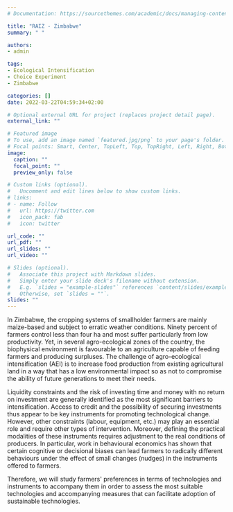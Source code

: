 ```yaml
---
# Documentation: https://sourcethemes.com/academic/docs/managing-content/

title: "RAIZ - Zimbabwe"
summary: " "

authors: 
- admin

tags: 
- Ecological Intensification
- Choice Experiment
- Zimbabwe

categories: []
date: 2022-03-22T04:59:34+02:00

# Optional external URL for project (replaces project detail page).
external_link: ""

# Featured image
# To use, add an image named `featured.jpg/png` to your page's folder.
# Focal points: Smart, Center, TopLeft, Top, TopRight, Left, Right, BottomLeft, Bottom, BottomRight.
image:
  caption: ""
  focal_point: ""
  preview_only: false

# Custom links (optional).
#   Uncomment and edit lines below to show custom links.
# links:
# - name: Follow
#   url: https://twitter.com
#   icon_pack: fab
#   icon: twitter

url_code: ""
url_pdf: ""
url_slides: ""
url_video: ""

# Slides (optional).
#   Associate this project with Markdown slides.
#   Simply enter your slide deck's filename without extension.
#   E.g. `slides = "example-slides"` references `content/slides/example-slides.md`.
#   Otherwise, set `slides = ""`.
slides: ""
---
```


In Zimbabwe, the cropping systems of smallholder farmers are mainly maize-based and subject to erratic weather conditions. Ninety percent of farmers control less than four ha and most suffer particularly from low productivity. Yet, in several agro-ecological zones of the country, the biophysical environment is favourable to an agriculture capable of feeding farmers and producing surpluses. The challenge of agro-ecological intensification (AEI) is to increase food production from existing agricultural land in a way that has a low environmental impact so as not to compromise the ability of future generations to meet their needs. 

Liquidity constraints and the risk of investing time and money with no return on investment are generally identified as the most significant barriers to intensification. Access to credit and the possibility of securing investments thus appear to be key instruments for promoting technological change. However, other constraints (labour, equipment, etc.) may play an essential role and require other types of intervention. Moreover, defining the practical modalities of these instruments requires adjustment to the real conditions of producers. In particular, work in behavioural economics has shown that certain cognitive or decisional biases can lead farmers to radically different behaviours under the effect of small changes (nudges) in the instruments offered to farmers.

Therefore, we will study farmers' preferences in terms of technologies and instruments to accompany them in order to assess the most suitable technologies and accompanying measures that can facilitate adoption of sustainable technologies. 


